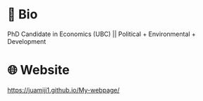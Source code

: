 # :seedling: **Bio**
PhD Candidate in Economics (UBC) || Political + Environmental + Development 

# :globe_with_meridians: **Website**
https://juamiji1.github.io/My-webpage/
